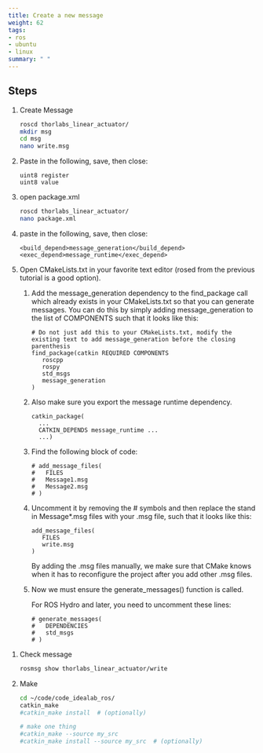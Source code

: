 ```yaml
---
title: Create a new message
weight: 62
tags:
- ros
- ubuntu
- linux
summary: " "
---
```


## Steps

1. Create Message

    ```bash
    roscd thorlabs_linear_actuator/
    mkdir msg
    cd msg
    nano write.msg
    ```

1. Paste in the following, save, then close:

    ```
    uint8 register
    uint8 value
    ```

1. open package.xml

    ```bash
    roscd thorlabs_linear_actuator/
    nano package.xml
    ```

1. paste in the following, save, then close:

    ```
    <build_depend>message_generation</build_depend>
    <exec_depend>message_runtime</exec_depend>
    ```

1. Open CMakeLists.txt in your favorite text editor (rosed from the previous tutorial is a good option).

    1. Add the message_generation dependency to the find_package call which already exists in your CMakeLists.txt so that you can generate messages. You can do this by simply adding message_generation to the list of COMPONENTS such that it looks like this:

        ```
        # Do not just add this to your CMakeLists.txt, modify the existing text to add message_generation before the closing parenthesis
        find_package(catkin REQUIRED COMPONENTS
           roscpp
           rospy
           std_msgs
           message_generation
        )
        ```
    1. Also make sure you export the message runtime dependency.

        ```
        catkin_package(
          ...
          CATKIN_DEPENDS message_runtime ...
          ...)
        ```

    1. Find the following block of code:

        ```
        # add_message_files(
        #   FILES
        #   Message1.msg
        #   Message2.msg
        # )
        ```

    1. Uncomment it by removing the # symbols and then replace the stand in Message*.msg files with your .msg file, such that it looks like this:

        ```
        add_message_files(
           FILES
           write.msg
        )
        ```

        By adding the .msg files manually, we make sure that CMake knows when it has to reconfigure the project after you add other .msg files.

    1. Now we must ensure the generate_messages() function is called.

        For ROS Hydro and later, you need to uncomment these lines:

        ```
        # generate_messages(
        #   DEPENDENCIES
        #   std_msgs
        # )
        ```

<!--
1. Make project

    ```bash
    roscd thorlabs_linear_actuator/
    catkin_make
    # install build files
    catkin_make install
    # clean build files
    #catkin_make clean
    ```
-->

1. Check message

    ```bash
    rosmsg show thorlabs_linear_actuator/write
    ```

1. Make

    ```bash
    cd ~/code/code_idealab_ros/
    catkin_make
    #catkin_make install  # (optionally)

    # make one thing
    #catkin_make --source my_src
    #catkin_make install --source my_src  # (optionally)
    ```
